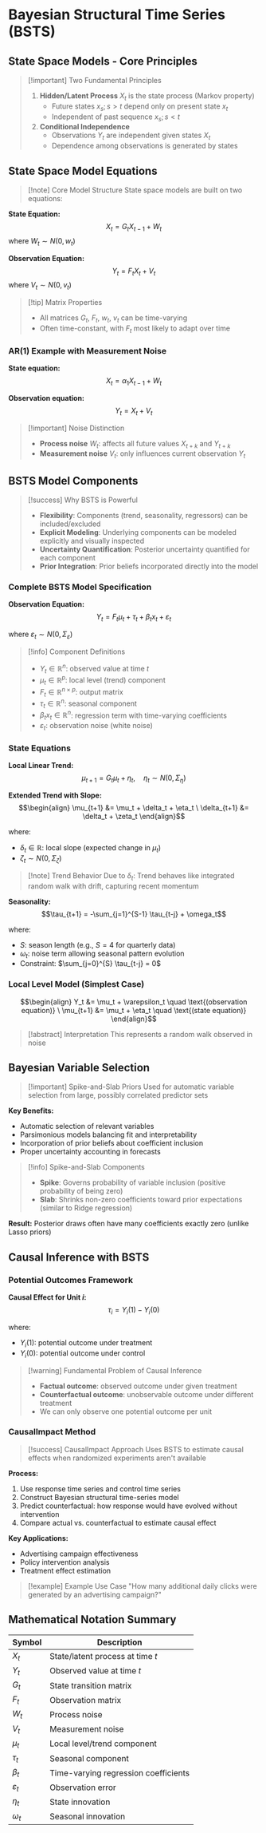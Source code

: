 # Bayesian Structural Time Series (BSTS)

## State Space Models - Core Principles

> [!important] Two Fundamental Principles
> 
> 1. **Hidden/Latent Process** $X_t$ is the state process (Markov property)
>     - Future states ${x_s; s > t}$ depend only on present state $x_t$
>     - Independent of past sequence ${x_s; s < t}$
> 2. **Conditional Independence**
>     - Observations $Y_t$ are independent given states $X_t$
>     - Dependence among observations is generated by states

## State Space Model Equations

> [!note] Core Model Structure State space models are built on two equations:

**State Equation:** $$X_t = G_t X_{t-1} + W_t$$ where $W_t \sim N(0, w_t)$

**Observation Equation:** $$Y_t = F_t X_t + V_t$$ where $V_t \sim N(0, v_t)$

> [!tip] Matrix Properties
> 
> - All matrices $G_t$, $F_t$, $w_t$, $v_t$ can be time-varying
> - Often time-constant, with $F_t$ most likely to adapt over time

### AR(1) Example with Measurement Noise

**State equation:** $$X_t = \alpha_1 X_{t-1} + W_t$$

**Observation equation:** $$Y_t = X_t + V_t$$

> [!important] Noise Distinction
> 
> - **Process noise** $W_t$: affects all future values $X_{t+k}$ and $Y_{t+k}$
> - **Measurement noise** $V_t$: only influences current observation $Y_t$

## BSTS Model Components

> [!success] Why BSTS is Powerful
> 
> - **Flexibility**: Components (trend, seasonality, regressors) can be included/excluded
> - **Explicit Modeling**: Underlying components can be modeled explicitly and visually inspected
> - **Uncertainty Quantification**: Posterior uncertainty quantified for each component
> - **Prior Integration**: Prior beliefs incorporated directly into the model

### Complete BSTS Model Specification

**Observation Equation:** $$Y_t = F_t \mu_t + \tau_t + \beta_t x_t + \varepsilon_t$$

where $\varepsilon_t \sim N(0, \Sigma_\varepsilon)$

> [!info] Component Definitions
> 
> - $Y_t \in \mathbb{R}^n$: observed value at time $t$
> - $\mu_t \in \mathbb{R}^p$: local level (trend) component
> - $F_t \in \mathbb{R}^{n \times p}$: output matrix
> - $\tau_t \in \mathbb{R}^n$: seasonal component
> - $\beta_t x_t \in \mathbb{R}^n$: regression term with time-varying coefficients
> - $\varepsilon_t$: observation noise (white noise)

### State Equations

**Local Linear Trend:** $$\mu_{t+1} = G_t \mu_t + \eta_t, \quad \eta_t \sim N(0, \Sigma_\eta)$$

**Extended Trend with Slope:** $$\begin{align} \mu_{t+1} &= \mu_t + \delta_t + \eta_t \ \delta_{t+1} &= \delta_t + \zeta_t \end{align}$$

where:

- $\delta_t \in \mathbb{R}$: local slope (expected change in $\mu_t$)
- $\zeta_t \sim N(0, \Sigma_\zeta)$

> [!note] Trend Behavior Due to $\delta_t$: Trend behaves like integrated random walk with drift, capturing recent momentum

**Seasonality:** $$\tau_{t+1} = -\sum_{j=1}^{S-1} \tau_{t-j} + \omega_t$$

where:

- $S$: season length (e.g., $S = 4$ for quarterly data)
- $\omega_t$: noise term allowing seasonal pattern evolution
- Constraint: $\sum_{j=0}^{S} \tau_{t-j} = 0$

### Local Level Model (Simplest Case)

$$\begin{align} Y_t &= \mu_t + \varepsilon_t \quad \text{(observation equation)} \ \mu_{t+1} &= \mu_t + \eta_t \quad \text{(state equation)} \end{align}$$

> [!abstract] Interpretation This represents a random walk observed in noise

## Bayesian Variable Selection

> [!important] Spike-and-Slab Priors Used for automatic variable selection from large, possibly correlated predictor sets

**Key Benefits:**

- Automatic selection of relevant variables
- Parsimonious models balancing fit and interpretability
- Incorporation of prior beliefs about coefficient inclusion
- Proper uncertainty accounting in forecasts

> [!info] Spike-and-Slab Components
> 
> - **Spike**: Governs probability of variable inclusion (positive probability of being zero)
> - **Slab**: Shrinks non-zero coefficients toward prior expectations (similar to Ridge regression)

**Result:** Posterior draws often have many coefficients exactly zero (unlike Lasso priors)

## Causal Inference with BSTS

### Potential Outcomes Framework

**Causal Effect for Unit $i$:** $$\tau_i = Y_i(1) - Y_i(0)$$

where:

- $Y_i(1)$: potential outcome under treatment
- $Y_i(0)$: potential outcome under control

> [!warning] Fundamental Problem of Causal Inference
> 
> - **Factual outcome**: observed outcome under given treatment
> - **Counterfactual outcome**: unobservable outcome under different treatment
> - We can only observe one potential outcome per unit

### CausalImpact Method

> [!success] CausalImpact Approach Uses BSTS to estimate causal effects when randomized experiments aren't available

**Process:**

1. Use response time series and control time series
2. Construct Bayesian structural time-series model
3. Predict counterfactual: how response would have evolved without intervention
4. Compare actual vs. counterfactual to estimate causal effect

**Key Applications:**

- Advertising campaign effectiveness
- Policy intervention analysis
- Treatment effect estimation

> [!example] Example Use Case "How many additional daily clicks were generated by an advertising campaign?"

## Mathematical Notation Summary

|Symbol|Description|
|---|---|
|$X_t$|State/latent process at time $t$|
|$Y_t$|Observed value at time $t$|
|$G_t$|State transition matrix|
|$F_t$|Observation matrix|
|$W_t$|Process noise|
|$V_t$|Measurement noise|
|$\mu_t$|Local level/trend component|
|$\tau_t$|Seasonal component|
|$\beta_t$|Time-varying regression coefficients|
|$\varepsilon_t$|Observation error|
|$\eta_t$|State innovation|
|$\omega_t$|Seasonal innovation|
